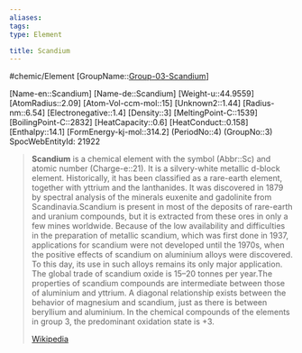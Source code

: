 ```yaml
---
aliases: 
tags: 
type: Element

title: Scandium
---
```

#chemic/Element 
[GroupName::[Group-03-Scandium](chemic/Elements/Group-03-Scandium.md)]

[Name-en::Scandium]
[Name-de::Scandium]
[Weight-u::44.9559]
[AtomRadius::2.09]
[Atom-Vol-ccm-mol::15]
[Unknown2::1.44]
[Radius-nm::6.54]
[Electronegative::1.4]
[Density::3]
[MeltingPoint-C::1539]
[BoilingPoint-C::2832]
[HeatCapacity::0.6]
[HeatConduct::0.158]
[Enthalpy::14.1]
[FormEnergy-kj-mol::314.2]
(PeriodNo::4)
(GroupNo::3)
SpocWebEntityId: 21922

> **Scandium** is a chemical element with the symbol (Abbr::Sc) and atomic number (Charge-e::21). It is a silvery-white metallic d-block element. Historically, it has been classified as a rare-earth element, together with yttrium and the lanthanides. It was discovered in 1879 by spectral analysis of the minerals euxenite and gadolinite from Scandinavia.Scandium is present in most of the deposits of rare-earth and uranium compounds, but it is extracted from these ores in only a few mines worldwide. Because of the low availability and difficulties in the preparation of metallic scandium, which was first done in 1937, applications for scandium were not developed until the 1970s, when the positive effects of scandium on aluminium alloys were discovered. To this day, its use in such alloys remains its only major application. The global trade of scandium oxide is 15–20 tonnes per year.The properties of scandium compounds are intermediate between those of aluminium and yttrium. A diagonal relationship exists between the behavior of magnesium and scandium, just as there is between beryllium and aluminium. In the chemical compounds of the elements in group 3, the predominant oxidation state is +3.
>
> [Wikipedia](https://en.wikipedia.org/wiki/Scandium)

